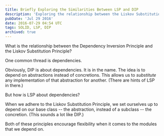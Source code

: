 ```yaml
---
title: Briefly Exploring the Similarities Between LSP and DIP
description: 'Exploring the relationship between the Liskov Substitution Principle and Dependency Inversion Principle - both encourage flexibility in dependencies.'
pubDate: 'Jul 29 2016'
date: 2016-07-29 04:54 UTC
tags: SOLID, LSP, DIP
archived: true
---
```


What is the relationship between the Dependency Inversion Principle and the Liskov Substitution Principle?

One common thread is dependencies.

Obviously, DIP is about dependencies. It is in the name. The idea is to depend on abstractions instead of concretions. This allows us to _substitute_ any implementation of that abstraction for another. (There are hints of LSP in there.)

But how is LSP about dependencies?

When we adhere to the Liskov Substitution Principle, we set ourselves up to depend on our base class -- the abstraction, instead of a subclass -- the concretion. (This sounds a lot like DIP.)

Both of these principles encourage flexibility when it comes to the modules that we depend on.
